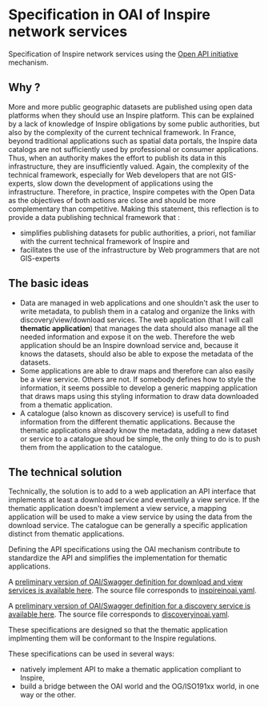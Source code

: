 # Specification in OAI of Inspire network services

Specification of Inspire network services using the [Open API initiative](https://www.openapis.org/) mechanism.

## Why ?

More and more public geographic datasets are published using open data platforms when they should use an Inspire platform.
This can be explained by a lack of knowledge of Inspire obligations by some public authorities, but also by the complexity of the current technical framework.
In France, beyond traditional applications such as spatial data portals, the Inspire data catalogs are not sufficiently used by professional or consumer applications.
Thus, when an authority makes the effort to publish its data in this infrastructure, they are insufficiently valued. Again, the complexity of the technical framework, especially for Web developers that are not GIS-experts, slow down the development of applications using the infrastructure.
Therefore, in practice, Inspire competes with the Open Data as the objectives of both actions are close and should be more complementary than competitive.
  Making this statement, this reflection is to provide a data publishing technical framework that :
  * simplifies publishing datasets for public authorities, a priori, not familiar with the current technical framework of Inspire and
  * facilitates the use of the infrastructure by Web programmers that are not GIS-experts

## The basic ideas

* Data are managed in web applications and one shouldn't ask the user to write metadata, to publish them in a catalog
  and organize the links with discovery/view/download services.
  The web application (that I will call **thematic application**) that manages the data should also manage all the needed
  information and expose it on the web.
  Therefore the web application should be an Inspire download service
  and, because it knows the datasets, should also be able to expose the metadata of the datasets.
* Some applications are able to draw maps and therefore can also easily be a view service.
  Others are not. If somebody defines how to style the information, it seems possible to develop a generic mapping
  application that draws maps using this styling information to draw data downloaded from a thematic application.
* A catalogue (also known as discovery service) is usefull to find information from the different thematic applications.
  Because the thematic applications already know the metadata, adding a new dataset or service to a catalogue shoud be
  simple, the only thing to do is to push them from the application to the catalogue.

## The technical solution

Technically, the solution is to add to a web application an API interface that implements at least a download service
and eventuelly a view service.
If the thematic application doesn't implement a view service, a mapping application will be used to make a view service
by using the data from the download service.
The catalogue can be generally a specific application distinct from thematic applications.

Defining the API specifications using the OAI mechanism contribute to standardize the API
and simplifies the implementation for thematic applications.

A [preliminary version of OAI/Swagger definition for download and view services is available here](https://app.swaggerhub.com/apis/benoitdavidfr/inspireinoai).
The source file corresponds to
[inspireinoai.yaml](https://raw.githubusercontent.com/benoitdavidfr/inspireinoai/master/inspireinoai.yaml).

A [preliminary version of OAI/Swagger definition for a discovery service is available here](https://app.swaggerhub.com/apis/benoitdavidfr/discoveryinoai).
The source file corresponds to
[discoveryinoai.yaml](https://raw.githubusercontent.com/benoitdavidfr/inspireinoai/master/discoveryinoai.yaml).

These specifications are designed so that the thematic application implmenting them will be conformant
to the Inspire regulations.

These specifications can be used in several ways:
  * natively implement API to make a thematic application compliant to Inspire,
  * build a bridge between the OAI world and the OG/ISO191xx world, in one way or the other.
  